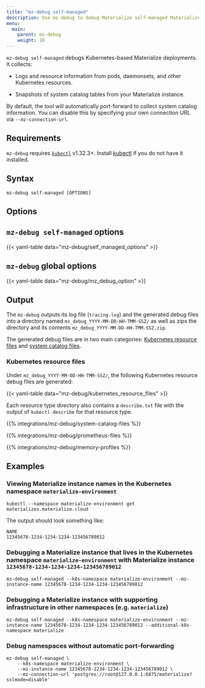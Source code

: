 ```yaml
---
title: "mz-debug self-managed"
description: Use mz-debug to debug Materialize self-managed Materialize Kubernetes environments.
menu:
  main:
    parent: mz-debug
    weight: 10
---
```


`mz-debug self-managed` debugs Kubernetes-based Materialize deployments. It
collects:

- Logs and resource information from pods, daemonsets, and other Kubernetes
    resources.

- Snapshots of system catalog tables from your Materialize instance.

By default, the tool will automatically port-forward to collect system catalog information. You can disable this by specifying your own connection URL via `--mz-connection-url`.

## Requirements

`mz-debug` requires [`kubectl`](https://kubernetes.io/docs/tasks/tools/)
v1.32.3+. Install [kubectl](https://kubernetes.io/docs/tasks/tools/) if you do
not have it installed.

## Syntax

```console
mz-debug self-managed [OPTIONS]
```

## Options

## `mz-debug self-managed` options

{{< yaml-table data="mz-debug/self_managed_options" >}}

## `mz-debug` global options

{{< yaml-table data="mz-debug/mz_debug_option" >}}

## Output

The `mz-debug` outputs its log file (`tracing.log`) and the generated debug
files into a directory named `mz_debug_YYYY-MM-DD-HH-TMM-SSZ/` as well as zips
the directory and its contents `mz_debug_YYYY-MM-DD-HH-TMM-SSZ.zip`.

The generated debug files are in two main categories: [Kubernetes resource
files](#kubernetes-resource-files) and [system catalog
files](#system-catalog-files).

### Kubernetes resource files

Under `mz_debug_YYYY-MM-DD-HH-TMM-SSZ/`, the following Kubernetes resource debug
files are generated:

{{< yaml-table data="mz-debug/kubernetes_resource_files" >}}

Each resource type directory also contains a `describe.txt` file with the output of `kubectl describe` for that resource type.

{{% integrations/mz-debug/system-catalog-files %}}

{{% integrations/mz-debug/prometheus-files %}}

{{% integrations/mz-debug/memory-profiles %}}

## Examples
### Viewing Materialize instance names in the Kubernetes namespace `materialize-environment`
```
kubectl --namespace materialize-environment get materializes.materialize.cloud
```
The output should look something like:
```
NAME
12345678-1234-1234-1234-123456789012
```

### Debugging a Materialize instance that lives in the Kubernetes namespace `materialize-environment` with Materialize instance `12345678-1234-1234-1234-123456789012`

```shell
mz-debug self-managed --k8s-namespace materialize-environment --mz-instance-name 12345678-1234-1234-1234-123456789012
```

### Debugging a Materialize instance with supporting infrastructure in other namespaces (e.g. `materialize`)

```shell
mz-debug self-managed --k8s-namespace materialize-environment --mz-instance-name 12345678-1234-1234-1234-123456789012 --additional-k8s-namespace materialize
```

### Debug namespaces without automatic port-forwarding

```shell
mz-debug self-managed \
    --k8s-namespace materialize-environment \
    --mz-instance-name 12345678-1234-1234-1234-123456789012 \
    --mz-connection-url 'postgres://root@127.0.0.1:6875/materialize?sslmode=disable'
```

